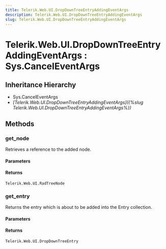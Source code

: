 ```yaml
---
title: Telerik.Web.UI.DropDownTreeEntryAddingEventArgs
description: Telerik.Web.UI.DropDownTreeEntryAddingEventArgs
slug: Telerik.Web.UI.DropDownTreeEntryAddingEventArgs
---
```


# Telerik.Web.UI.DropDownTreeEntryAddingEventArgs : Sys.CancelEventArgs 

## Inheritance Hierarchy

* Sys.CancelEventArgs
* *[Telerik.Web.UI.DropDownTreeEntryAddingEventArgs]({%slug Telerik.Web.UI.DropDownTreeEntryAddingEventArgs%})*


## Methods

### get_node 

Retrieves a reference to the added node.

#### Parameters

#### Returns

`Telerik.Web.UI.RadTreeNode`
###  get_entry

Returns the entry which is about to be added into the Entry collection.

#### Parameters

#### Returns

`Telerik.Web.UI.DropDownTreeEntry` 


